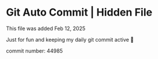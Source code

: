 # Git Auto Commit | Hidden File

This file was added Feb 12, 2025

Just for fun and keeping my daily git commit active 🤪

commit number: 44985
